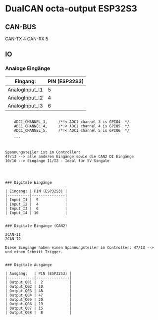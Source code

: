# DualCAN octa-output ESP32S3



## CAN-BUS

CAN-TX 4
CAN-RX 5



## IO

### Analoge Eingänge

| Eingang:       | PIN (ESP32S3) |
|----------------|---------------|
| AnalogInput_I1 |  5            |
| AnalogInput_I2 |  4            |
| AnalogInput_I3 |  6            |

```

    ADC1_CHANNEL_3,     /*!< ADC1 channel 3 is GPIO4  */
    ADC1_CHANNEL_4,     /*!< ADC1 channel 4 is GPIO5  */
    ADC1_CHANNEL_5,     /*!< ADC1 channel 5 is GPIO6  */

    ```


Spannungsteiler ist im Controller:
47/13 --> alle anderen Eingänge sowie die CAN2 DI Eingänge
10/10 --> Eingänge I1/I2 - Ideal für 5V Singale




### Digitale Eingänge

| Eingang: | PIN (ESP32S3) |
|----------|---------------|
| Input_I1 |  5            |
| Input_I2 |  4            |
| Input_I3 |  6            |
| Input_I4 | 16            |


### Digitale Eingänge (CAN2)

2CAN-I1
2CAN-I2

Diese Eingänge haben einen Spannungsteiler im Controller: 47/13 --> und einen Schmitt Trigger. 


### Digitale Ausgänge

| Ausgang:   | PIN (ESP32S3) |
|------------|---------------|
| Output_Q01 |  2            |
| Output_Q02 | 10            |
| Output_Q03 | 48            |
| Output_Q04 | 47            |
| Output_Q05 | 20            |
| Output_Q06 | 19            |
| Output_Q07 | 15            |
| Output_Q08 |  8            |


